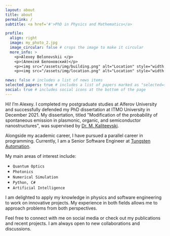 ```yaml
---
layout: about
title: about
permalink: /
subtitle: <a href='#'>PhD in Physics and Mathematics</a>

profile:
  align: right
  image: my_photo_2.jpg
  image_circular: false # crops the image to make it circular
  more_info: >
    <p>Alexey Belonovskii </p> 
    <p>(Алексей Белоновский)</p>
    <p><img src="/assets/img/building.png" alt="Location" style="width: 12px; height: 15px;"> Tungsten automation</p>
    <p><img src="/assets/img/location.png" alt="Location" style="width: 12px; height: 15px;"> Montenegro</p>

news: false # includes a list of news items
selected_papers: true # includes a list of papers marked as "selected={true}"
social: true # includes social icons at the bottom of the page
---
```


Hi! I’m Alexey. I completed my postgraduate studies at Alferov University and successfully defended my PhD dissertation at ITMO University in December 2021. My dissertation, titled "Modification of the probability of spontaneous emission in plasmonic, organic, and semiconductor nanostructures", was supervised by [Dr. M. Kaliteevski](https://www.webofscience.com/wos/author/record/M-1308-2016).

Alongside my academic career, I have pursued a parallel career in programming. Currently, I am a Senior Software Engineer at [Tungsten Automation](https://www.tungstenautomation.com/). 

My main areas of interest include:

- `Quantum Optics`
- `Photonics`
- `Numerical Simulation`
- `Python, C#`
- `Artificial Intelligence`

I am delighted to apply my knowledge in physics and software engineering to work on innovative projects. My experience in both fields allows me to approach problems from both perspectives.

Feel free to connect with me on social media or check out my publications and recent projects. I am always open to new collaborations and discussions.

